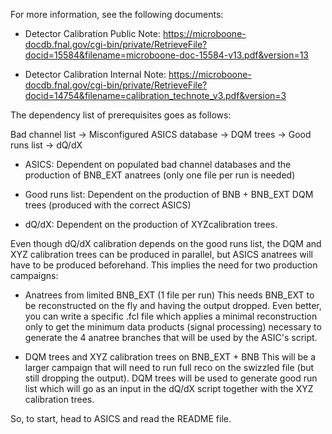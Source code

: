 For more information, see the following documents:

 - Detector Calibration Public Note: https://microboone-docdb.fnal.gov/cgi-bin/private/RetrieveFile?docid=15584&filename=microboone-doc-15584-v13.pdf&version=13

 - Detector Calibration Internal Note: https://microboone-docdb.fnal.gov/cgi-bin/private/RetrieveFile?docid=14754&filename=calibration_technote_v3.pdf&version=3


The dependency list of prerequisites goes as follows:

Bad channel list -> Misconfigured ASICS database -> DQM trees -> Good runs list -> dQ/dX

 - ASICS: Dependent on populated bad channel databases and the production of BNB_EXT anatrees (only one file per run is needed)
 
 - Good runs list: Dependent on the production of BNB + BNB_EXT DQM trees (produced with the correct ASICS)
 
 - dQ/dX: Dependent on the production of XYZcalibration trees.

Even though dQ/dX calibration depends on the good runs list, the DQM and XYZ calibration trees can be produced in parallel, but ASICS anatrees will have to be produced beforehand.
This implies the need for two production campaigns:

- Anatrees from limited BNB_EXT (1 file per run)
This needs BNB_EXT to be reconstructed on the fly and having the output dropped. Even better, you can write a specific .fcl file which applies a minimal reconstruction only to get the minimum data products (signal processing) necessary to generate the 4 anatree branches that will be used by the ASIC's script. 

- DQM trees and XYZ calibration trees on BNB_EXT + BNB
This will be a larger campaign that will need to run full reco on the swizzled file (but still dropping the output).
DQM trees will be used to generate good run list which will go as an input in the dQ/dX script together with the XYZ calibration trees.

So, to start, head to ASICS and read the README file.
